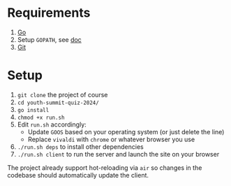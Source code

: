 # Requirements

1. [Go](https://go.dev)
2. Setup `GOPATH`, see [doc](https://go.dev/wiki/SettingGOPATH)
3. [Git](https://git-scm.com)

# Setup

1. `git clone` the project of course
2. `cd youth-summit-quiz-2024/`
3. `go install`
4. `chmod +x run.sh`
5. Edit `run.sh` accordingly:
    - Update `GOOS` based on your operating system (or just delete the line)
    - Replace `vivaldi` with `chrome` or whatever browser you use
6. `./run.sh deps` to install other dependencies
7. `./run.sh client` to run the server and launch the site on your browser

The project already support hot-reloading via `air` so changes in the codebase should automatically update the client.
